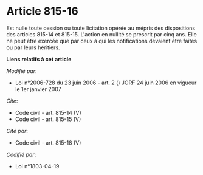 # Article 815-16

Est nulle toute cession ou toute licitation opérée au mépris des dispositions des articles 815-14 et 815-15. L'action en
nullité se prescrit par cinq ans. Elle ne peut être exercée que par ceux à qui les notifications devaient être faites ou par
leurs héritiers.

**Liens relatifs à cet article**

_Modifié par_:

  - Loi n°2006-728 du 23 juin 2006 - art. 2 () JORF 24 juin 2006 en vigueur le 1er janvier 2007

_Cite_:

  - Code civil - art. 815-14 (V)
  - Code civil - art. 815-15 (V)

_Cité par_:

  - Code civil - art. 815-18 (V)

_Codifié par_:

  - Loi n°1803-04-19
